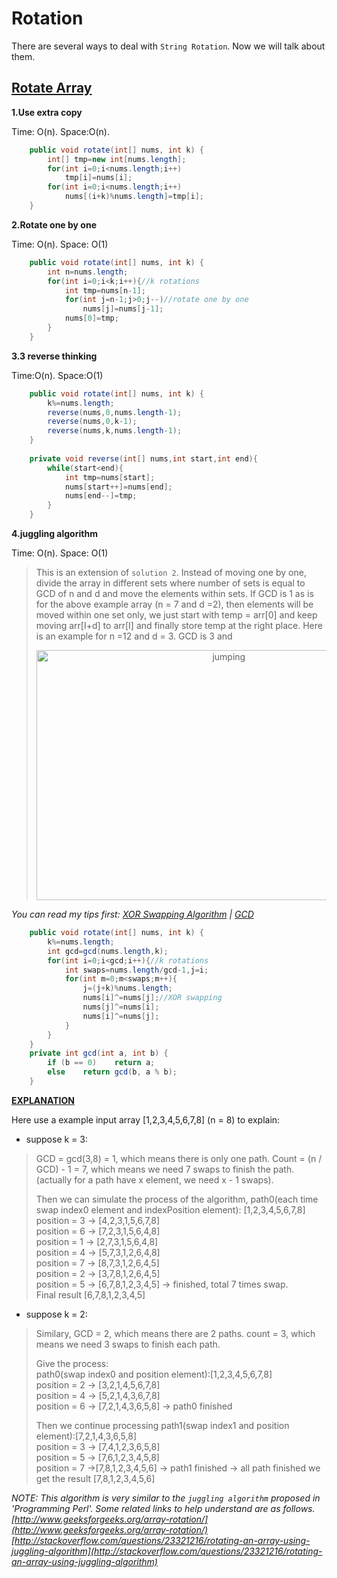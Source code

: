 # Rotation

There are several ways to deal with `String Rotation`. Now we will talk about them.

## [Rotate Array](https://leetcode.com/problems/rotate-array/)

**1.Use extra copy**

Time: O(n). Space:O(n).

```java 
	public void rotate(int[] nums, int k) {
        int[] tmp=new int[nums.length];
        for(int i=0;i<nums.length;i++)
            tmp[i]=nums[i];
        for(int i=0;i<nums.length;i++)
            nums[(i+k)%nums.length]=tmp[i];
    }
```

**2.Rotate one by one**

Time: O(n). Space: O(1)

```java
	public void rotate(int[] nums, int k) {
        int n=nums.length;
        for(int i=0;i<k;i++){//k rotations
            int tmp=nums[n-1];
            for(int j=n-1;j>0;j--)//rotate one by one
                nums[j]=nums[j-1];
            nums[0]=tmp;
        }
    }
```

**3.3 reverse thinking**

Time:O(n). Space:O(1)

```java
    public void rotate(int[] nums, int k) {
        k%=nums.length;
        reverse(nums,0,nums.length-1);
        reverse(nums,0,k-1);
        reverse(nums,k,nums.length-1);
    }
    
    private void reverse(int[] nums,int start,int end){
        while(start<end){
            int tmp=nums[start];
            nums[start++]=nums[end];
            nums[end--]=tmp;
        }
    }
```

**4.juggling algorithm**

Time: O(n). Space: O(1)

> This is an extension of `solution 2`. Instead of moving one by one, divide the array in different sets
where number of sets is equal to GCD of n and d and move the elements within sets.
If GCD is 1 as is for the above example array (n = 7 and d =2), then elements will be moved within one set only, we just start with temp = arr[0] and keep moving arr[I+d] to arr[I] and finally store temp at the right place.
> Here is an example for n =12 and d = 3. GCD is 3 and
> <div  align="center"><img src="https://github.com/TongZhangUSC/LeetCode-Summary/blob/master/pic_explanation/jumping%20algorithm.png" width = "600" height = "400" alt="jumping" align=center /></div>

*You can read my tips first:
[XOR Swapping Algorithm](https://github.com/TongZhangUSC/LeetCode-Summary/blob/master/XOR%20Swapping%20Method.md) |
[GCD](https://github.com/TongZhangUSC/LeetCode-Summary/blob/master/GCD.md)*

```java 
	public void rotate(int[] nums, int k) {
        k%=nums.length;
        int gcd=gcd(nums.length,k);
        for(int i=0;i<gcd;i++){//k rotations
            int swaps=nums.length/gcd-1,j=i;
            for(int m=0;m<swaps;m++){
                j=(j+k)%nums.length;
                nums[i]^=nums[j];//XOR swapping
                nums[j]^=nums[i];
                nums[i]^=nums[j];
            }
        }
    }   
    private int gcd(int a, int b) {
        if (b == 0)    return a;
        else    return gcd(b, a % b);
    }
```

**[EXPLANATION](https://discuss.leetcode.com/topic/11349/my-three-way-to-solve-this-problem-the-first-way-is-interesting-java/20)**

Here use a example input array \[1,2,3,4,5,6,7,8\] (n = 8) to explain:

- suppose k = 3:

> GCD = gcd(3,8) = 1, which means there is only one path.
> Count = (n / GCD) - 1 = 7, which means we need 7 swaps to finish the path. (actually for a path have x element, we need x - 1 swaps).
>
> Then we can simulate the process of the algorithm, 
> path0(each time swap index0 element and indexPosition element): [1,2,3,4,5,6,7,8] <br/>
> position = 3 -> [4,2,3,1,5,6,7,8]  <br/>
> position = 6 -> [7,2,3,1,5,6,4,8] <br/>
> position = 1 -> [2,7,3,1,5,6,4,8] <br/>
> position = 4 -> [5,7,3,1,2,6,4,8] <br/>
> position = 7 -> [8,7,3,1,2,6,4,5] <br/>
> position = 2 -> [3,7,8,1,2,6,4,5] <br/>
> position = 5 -> [6,7,8,1,2,3,4,5] -> finished, total 7 times swap. <br/>
> Final result [6,7,8,1,2,3,4,5]

- suppose k = 2:

> Similary, GCD = 2, which means there are 2 paths. count = 3, which means we need 3 swaps to finish each path.
>
> Give the process:<br/>
> path0(swap index0 and position element):[1,2,3,4,5,6,7,8] <br/>
> position = 2 -> [3,2,1,4,5,6,7,8] <br/>
> position = 4 -> [5,2,1,4,3,6,7,8] <br/>
> position = 6 -> [7,2,1,4,3,6,5,8] -> path0 finished
>
> Then we continue processing path1(swap index1 and position element):[7,2,1,4,3,6,5,8] <br/>
> position = 3 -> [7,4,1,2,3,6,5,8] <br/>
> position = 5 -> [7,6,1,2,3,4,5,8] <br/>
> position = 7 ->[7,8,1,2,3,4,5,6] -> path1 finished -> all path finished we get the result [7,8,1,2,3,4,5,6]

*NOTE: This algorithm is very similar to the `juggling algorithm` proposed in 'Programming Perl'. Some related links to help understand are as follows.
[http://www.geeksforgeeks.org/array-rotation/](http://www.geeksforgeeks.org/array-rotation/)<br/>
[http://stackoverflow.com/questions/23321216/rotating-an-array-using-juggling-algorithm](http://stackoverflow.com/questions/23321216/rotating-an-array-using-juggling-algorithm)*
